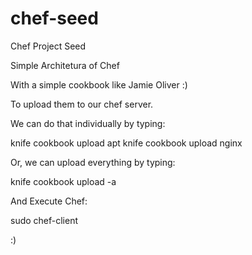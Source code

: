 # chef-seed
Chef Project Seed


Simple Architetura of Chef

With a simple cookbook like Jamie Oliver :)

To upload them to our chef server.

We can do that individually by typing:

knife cookbook upload apt
knife cookbook upload nginx

Or, we can upload everything by typing:

knife cookbook upload -a

And Execute Chef:

sudo chef-client

:)
